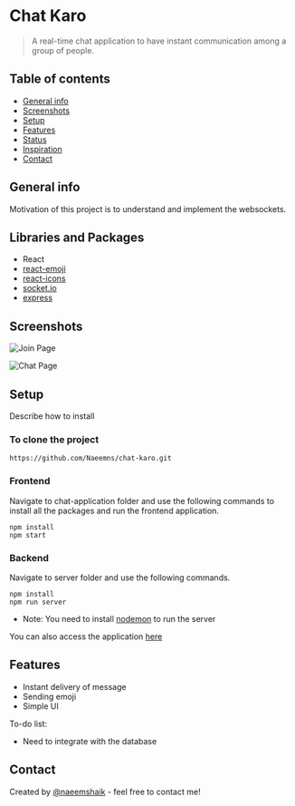 # Chat Karo
> A real-time chat application to have instant communication among a group of people. 

## Table of contents
* [General info](#general-info)
* [Screenshots](#screenshots)
* [Setup](#setup)
* [Features](#features)
* [Status](#status)
* [Inspiration](#inspiration)
* [Contact](#contact)

## General info
Motivation of this project is to understand and implement the websockets.

## Libraries and Packages
* React
* [react-emoji](https://www.npmjs.com/package/react-emoji)
* [react-icons](https://react-icons.github.io/react-icons/)
* [socket.io](https://www.npmjs.com/package/socket.io)
* [express](https://www.npmjs.com/package/express)

## Screenshots
![Join Page](https://user-images.githubusercontent.com/59644914/117563583-9122fd00-b0c4-11eb-8434-d4e92dd62a12.JPG)

![Chat Page](https://user-images.githubusercontent.com/59644914/117563607-a435cd00-b0c4-11eb-9e37-6c1631b8c623.JPG)

## Setup
Describe how to install
### To clone the project
```
https://github.com/Naeemns/chat-karo.git
```
### Frontend
Navigate to chat-application folder and use the following commands to install all the packages and run the frontend application.
```
npm install
npm start
```
### Backend
Navigate to server folder and use the following commands.
```
npm install
npm run server
```
* Note: You need to install [nodemon](https://www.npmjs.com/package/nodemon) to run the server

You can also access the application [here](https://chat-karo-web-application.netlify.app/) 

## Features
* Instant delivery of message
* Sending emoji
* Simple UI

To-do list:
* Need to integrate with the database

## Contact
Created by [@naeemshaik](https://www.linkedin.com/in/naeem-shaik/) - feel free to contact me!

